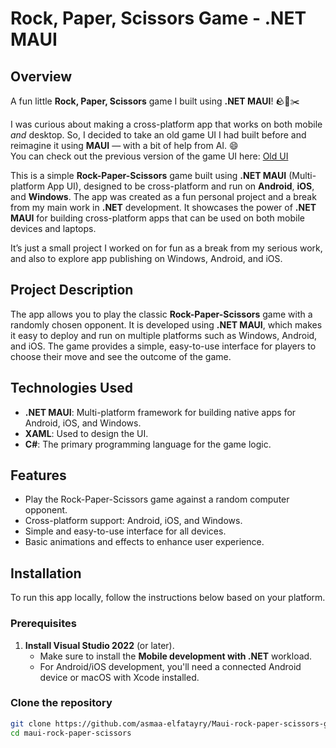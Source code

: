 # Rock, Paper, Scissors Game - .NET MAUI

## Overview

A fun little **Rock, Paper, Scissors** game I built using **.NET MAUI**! 🪨📄✂️

I was curious about making a cross-platform app that works on both mobile _and_ desktop. So, I decided to take an old game UI I had built before and reimagine it using **MAUI** — with a bit of help from AI. 😄  
You can check out the previous version of the game UI here: [Old UI](https://asmaa-elfatayry.github.io/Frontend-Mentor-Challenges/advanced/rock-paper-scissors-master/)

This is a simple **Rock-Paper-Scissors** game built using **.NET MAUI** (Multi-platform App UI), designed to be cross-platform and run on **Android**, **iOS**, and **Windows**. The app was created as a fun personal project and a break from my main work in **.NET** development. It showcases the power of **.NET MAUI** for building cross-platform apps that can be used on both mobile devices and laptops.

It’s just a small project I worked on for fun as a break from my serious work, and also to explore app publishing on Windows, Android, and iOS.

## Project Description

The app allows you to play the classic **Rock-Paper-Scissors** game with a randomly chosen opponent. It is developed using **.NET MAUI**, which makes it easy to deploy and run on multiple platforms such as Windows, Android, and iOS. The game provides a simple, easy-to-use interface for players to choose their move and see the outcome of the game.

## Technologies Used

- **.NET MAUI**: Multi-platform framework for building native apps for Android, iOS, and Windows.
- **XAML**: Used to design the UI.
- **C#**: The primary programming language for the game logic.

## Features

- Play the Rock-Paper-Scissors game against a random computer opponent.
- Cross-platform support: Android, iOS, and Windows.
- Simple and easy-to-use interface for all devices.
- Basic animations and effects to enhance user experience.

## Installation

To run this app locally, follow the instructions below based on your platform.

### Prerequisites

1. **Install Visual Studio 2022** (or later).
   - Make sure to install the **Mobile development with .NET** workload.
   - For Android/iOS development, you'll need a connected Android device or macOS with Xcode installed.

### Clone the repository

```bash
git clone https://github.com/asmaa-elfatayry/Maui-rock-paper-scissors-game.git
cd maui-rock-paper-scissors
```
